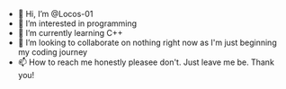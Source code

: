 - 👋 Hi, I’m @Locos-01
- 👀 I’m interested in programming
- 🌱 I’m currently learning C++
- 💞️ I’m looking to collaborate on nothing right now as I'm just beginning my coding journey 
- 📫 How to reach me honestly pleasee don't. Just leave me be. Thank you!

<!---
Locos-01/Locos-01 is a ✨ special ✨ repository because its `README.md` (this file) appears on your GitHub profile.
You can click the Preview link to take a look at your changes.
--->

